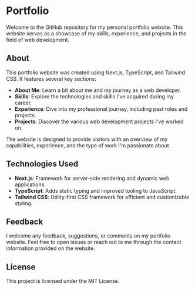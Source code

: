 # Portfolio

Welcome to the GitHub repository for my personal portfolio website. This website serves as a showcase of my skills, experience, and projects in the field of web development.

## About

This portfolio website was created using Next.js, TypeScript, and Tailwind CSS. It features several key sections:

- **About Me**: Learn a bit about me and my journey as a web developer.
- **Skills**: Explore the technologies and skills I've acquired during my career.
- **Experience**: Dive into my professional journey, including past roles and projects.
- **Projects**: Discover the various web development projects I've worked on.

The website is designed to provide visitors with an overview of my capabilities, experience, and the type of work I'm passionate about.

## Technologies Used

- **Next.js**: Framework for server-side rendering and dynamic web applications.
- **TypeScript**: Adds static typing and improved tooling to JavaScript.
- **Tailwind CSS**: Utility-first CSS framework for efficient and customizable styling.

## Feedback
I welcome any feedback, suggestions, or comments on my portfolio website. Feel free to open issues or reach out to me through the contact information provided on the website.

## License
This project is licensed under the MIT License.
